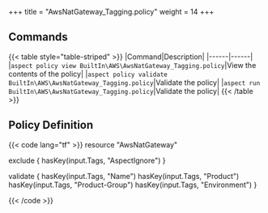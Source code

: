+++
title = "AwsNatGateway_Tagging.policy"
weight = 14
+++

## Commands

{{< table style="table-striped" >}}
|Command|Description|
|------|------|
|`aspect policy view BuiltIn\AWS\AwsNatGateway_Tagging.policy`|View the contents of the policy|
|`aspect policy validate BuiltIn\AWS\AwsNatGateway_Tagging.policy`|Validate the policy|
|`aspect run BuiltIn\AWS\AwsNatGateway_Tagging.policy`|Validate the policy|
{{< /table >}}

## Policy Definition
{{< code lang="tf" >}}
resource "AwsNatGateway"

exclude {
    hasKey(input.Tags, "AspectIgnore")
}

validate {
    hasKey(input.Tags, "Name")
    hasKey(input.Tags, "Product")
    hasKey(input.Tags, "Product-Group")
    hasKey(input.Tags, "Environment")
}

{{< /code >}}

